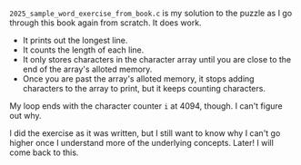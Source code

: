 `2025_sample_word_exercise_from_book.c` is my solution to the puzzle as I go through this book again from scratch. It does work.

-  It prints out the longest line.
-  It counts the length of each line.
-  It only stores characters in the character array until you are close to the end of the array's alloted memory. 
-  Once you are past the array's alloted memory, it stops adding characters to the array to print, but it keeps counting characters.

My loop ends with the character counter `i` at 4094, though. I can't figure out why.

I did the exercise as it was written, but I still want to know why I can't go higher once I understand more of the underlying concepts. Later! I will come back to this. 

